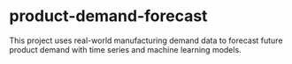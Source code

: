 # product-demand-forecast
This project uses real-world manufacturing demand data to forecast future product demand with time series and machine learning models.
